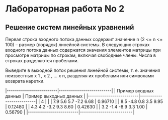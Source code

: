 # Лабораторная работа No 2
## Решение систем линейных уравнений

Первая строка входного потока данных содержит значение n (2 <= n <= 100) – размер (порядок) линейной
системы. В следующих строках входного потока данных содержатся значения элементов матрицы при
просмотре матрицы по строкам, включая свободные члены. Числа в строках разделяются пробелами.

Выведите в выходной поток решения линейной системы, т. е. значения неизвестных x 1 , x 2 , ... x n,
разделяя их пробелами или символами возврата каретки.

|-------------------------|--------------------------|
| Пример входных данныx   | Пример выходных данных   |
|-------------------------|--------------------------|
| 4                       |                          |
| 7.9 5.6 5.7 -7.2 6.68   | 0.96710                  |
| 8.5 -4.8 0.8 3.5 9.95   | 0.12480                  |
| 4.3 4.2 -3.2 9.3 8.60   | 0.42630                  |
| 3.2 -1.4 -8.9 3.3 1.00  | 0.56790                  |
|-------------------------|--------------------------|
